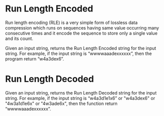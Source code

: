 # Run Length Encoded

Run length encoding (RLE) is a very simple form of lossless data compression
which runs on sequences having same value occurring many consecutive times and
it encode the sequence to store only a single value and its count.

Given an input string, returns the Run Length Encoded string for the input string.
For example, if the input string is “wwwwaaadexxxxxx”, then the program return “w4a3dex6”.

# Run Length Decoded

Given an input string, returns the Run Length Decoded string for the input string.
For example, if the input string is “w4a3d1e1x6” or "w4a3dex6" or "4w3a1d1e6x" or "4w3ade6x",
then the function return “wwwwaaadexxxxxx”.
